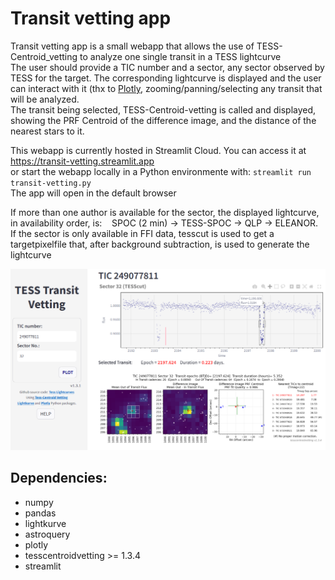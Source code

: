 # Transit vetting app

Transit vetting app is a small webapp that allows the use of TESS-Centroid_vetting to analyze one single transit in a TESS lightcurve<br/>
The user should provide a TIC number and a sector, any sector observed by TESS for the target.
The corresponding lightcurve is displayed and the user can interact with it (thx to [Plotly](https://github.com/plotly/plotly.py), zooming/panning/selecting any transit that will be analyzed.<br/>
The transit being selected, TESS-Centroid-vetting is called and displayed, showing the PRF Centroid of the difference image, and the distance of the nearest stars to it.

This webapp is currently hosted in Streamlit Cloud. You can access it at<br/>
https://transit-vetting.streamlit.app
<br/>
or start the webapp locally in a Python environmente with:
` streamlit run transit-vetting.py `
<br/>
The app will open in the default browser

If  more than one author is available for the sector, the displayed lightcurve, in availability order, is:
&nbsp;&nbsp; SPOC (2 min) -> TESS-SPOC -> QLP -> ELEANOR.<br/>
If the sector is only available in FFI data, tesscut is used to get a targetpixelfile that, after background subtraction, is used to generate the lightcurve<br/>

![Image](https://github.com/exo-pt/Transit-vetting-app/blob/main/Transit-vetting-app.png?raw=true)

## Dependencies:
- numpy
- pandas
- lightkurve
- astroquery
- plotly
- tesscentroidvetting >= 1.3.4
- streamlit

